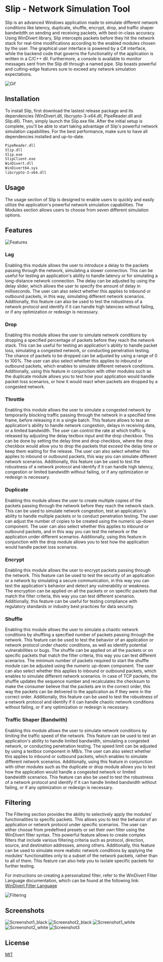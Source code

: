 # Slip - Network Simulation Tool

Slip is an advanced Windows application made to simulate different network conditions like latency, duplicate, shuffle, encrypt, drop, and traffic shaper bandwitdth on sending and receiving packets, with best-in-class accuracy. Using WinDivert library, Slip intercepts packets before they hit the network stack for real-time modifications according to the enabled modules chosen by the user. The graphical user interface is powered by a C# interface, while the backend code that governs the functionality of the application is written in a C/C++ dll. Furthermore, a console is available to monitor messages sent from the Slip dll through a named pipe. Slip boasts powerful and cutting-edge features sure to exceed any network simulation expectations.

![Gif](https://github.com/rmdezz/Slip---Network-Simulation-Tool/blob/master/demo.gif)



## Installation
To install Slip, first download the lastest release package and its dependencies (WinDivert.dll, libcrypto-3-x64.dll, PipeReader.dll and Slip.dll). Then, simply launch the Slip.exe file. After the initial setup is complete, you'll be able to start taking advantage of Slip's powerful network simulation capabilities. For the best performance, make sure to have all dependencies installed and up-to-date.
```bash
PipeReader.dll
Slip.dll
Slip.exe
SlipClient.exe
WinDivert.dll
WinDivert64.sys
libcrypto-3-x64.dll
```
    
## Usage
The usage section of Slip is designed to enable users to quickly and easily utilize the application's powerful network simulation capabilities. The Modules section allows users to choose from seven different simulation options.

## Features
![Features](https://github.com/rmdezz/Slip---Network-Simulation-Tool/blob/master/screenshots/Screenshot%202023-01-10%20213315.jpg)
### Lag
Enabling this module allows the user to introduce a delay to the packets passing through the network, simulating a slower connection. This can be useful for testing an application's ability to handle latency or for simulating a long-distance network connection. The delay can be adjusted by using the delay slider, which allows the user to specify the amount of delay in milliseconds. The user can also select whether this applies to inbound or outbound packets, in this way, simulating different network scenarios. Additionally, this feature can also be used to test the robustness of a network protocol and identify if it can handle high latencies without failing, or if any optimization or redesign is necessary.
### Drop
Enabling this module allows the user to simulate network conditions by dropping a specified percentage of packets before they reach the network stack. This can be useful for testing an application's ability to handle packet loss, simulating a congested network, or conducting penetration testing. The chance of packets to be dropped can be adjusted by using a range of 0 to 100%. The user can also select whether this applies to inbound or outbound packets, which enables to simulate different network conditions. Additionally, using this feature in conjunction with other modules such as the duplicate module allows you to test how your application would handle packet loss scenarios, or how it would react when packets are dropped by a congested network.
### Throttle
Enabling this module allows the user to simulate a congested network by temporarily blocking traffic passing through the network in a specified time frame, before releasing it in a single batch. This feature allows to test an application's ability to handle network congestion, delays in receiving data, or a limited bandwidth. The user can control the rate at which traffic is released by adjusting the delay textbox input and the drop checkbox. This can be done by setting the delay time and drop checkbox, where the drop checkbox would allow you to drop the packets that exceed the delay time or keep them waiting for the release. The user can also select whether this applies to inbound or outbound packets, this way you can simulate different network scenarios. Additionally, this feature can be used to test the robustness of a network protocol and identify if it can handle high latency, congestion or limited bandwidth without failing, or if any optimization or redesign is necessary.
### Duplicate
Enabling this module allows the user to create multiple copies of the packets passing through the network before they reach the network stack. This can be used to simulate network congestion, test an application's ability to handle multiple packets or to conduct penetration testing. The user can adjust the number of copies to be created using the numeric up-down component. The user can also select whether this applies to inbound or outbound packets, and in this way you can test the network or the application under different scenarios. Additionally, using this feature in conjunction with the drop module allows you to test how the application would handle packet loss scenarios.
### Encrypt
Enabling this module allows the user to encrypt packets passing through the network. This feature can be used to test the security of an application or a network by simulating a secure communication, in this way you can test the application's behavior and detect any vulnerability or weakness. The encryption can be applied on all the packets or on specific packets that match the filter criteria, this way you can test different scenarios. Additionally, this feature can be useful for testing compliance with regulatory standards or industry best practices for data security.
### Shuffle
Enabling this module allows the user to simulate a chaotic network conditions by shuffling a specified number of packets passing through the network. This feature can be used to test the behavior of an application or network protocol under chaotic conditions, as well as identify potential vulnerabilities or bugs. The shuffle can be applied on all the packets or on specific packets that match the filter criteria, this way you can test different scenarios. The minimum number of packets required to start the shuffle module can be adjusted using the numeric up-down component. The user can also select whether this applies to inbound or outbound packets, which enables to simulate different network scenarios. In case of TCP packets, the shuffle updates the sequence number and recalculates the checksum to make the consumer believe that the packets are in the correct order, this way the packets can be delivered to the application as if they were in the correct order. Additionally, this feature can be used to test the robustness of a network protocol and identify if it can handle chaotic network conditions without failing, or if any optimization or redesign is necessary.
### Traffic Shaper (Bandwith)
Enabling this module allows the user to simulate network conditions by limiting the traffic speed of the network. This feature can be used to test an application's ability to handle limited bandwidth, simulating a congested network, or conducting penetration testing. The speed limit can be adjusted by using a textbox component in MB/s. The user can also select whether this applies to inbound or outbound packets, which enables to simulate different network scenarios. Additionally, using this feature in conjunction with other modules such as the duplicate or drop module allows you to test how the application would handle a congested network or limited bandwidth scenarios. This feature can also be used to test the robustness of a network protocol and identify if it can handle limited bandwidth without failing, or if any optimization or redesign is necessary.


## Filtering
The Filtering section provides the ability to selectively apply the modules' functionalities to specific packets. This allows you to test the behavior of an application or network protocol under specific scenarios. The user can either choose from predefined presets or set their own filter using the WinDivert filter syntax. This powerful feature allows to create complex filters that include various filtering criteria such as protocol, direction, source, and destination addresses, among others. Additionally, this feature can be used to simulate more realistic network conditions by applying the modules' functionalities only to a subset of the network packets, rather than to all of them. This feature can also help you to isolate specific packets for further testing.

For instructions on creating a personalized filter, refer to the WinDivert Filter Language documentation, which can be found at the following link: [WinDivert Filter Language](https://reqrypt.org/windivert-doc.html#filter_language)

![Filtering](https://github.com/rmdezz/Slip---Network-Simulation-Tool/blob/master/screenshots/Screenshot%202023-01-10%20213215.jpg)

## Screenshots

![Screenshot1_black](https://github.com/rmdezz/Slip---Network-Simulation-Tool/blob/master/screenshots/Screenshot%202023-01-10%20213232.jpg)
![Screenshot2_black](https://github.com/rmdezz/Slip---Network-Simulation-Tool/blob/master/screenshots/Screenshot%202023-01-10%20213245.jpg)
![Screenshot1_white](https://github.com/rmdezz/Slip---Network-Simulation-Tool/blob/master/screenshots/Screenshot%202023-01-10%20213215.jpg)
![Screenshot2_white](https://github.com/rmdezz/Slip---Network-Simulation-Tool/blob/master/screenshots/Screenshot%202023-01-10%20213315.jpg)
![Screenshot3](https://github.com/rmdezz/Slip---Network-Simulation-Tool/blob/master/screenshots/Screenshot%202023-01-10%20213141.jpg)



## License

[MIT](https://choosealicense.com/licenses/mit/)

